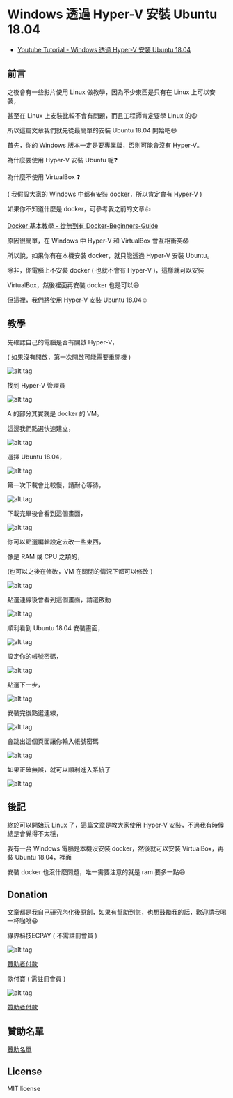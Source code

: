 # Windows 透過 Hyper-V 安裝 Ubuntu 18.04

* [Youtube Tutorial - Windows 透過 Hyper-V 安裝 Ubuntu 18.04](https://youtu.be/KHjcVP6fSo4)

## 前言

之後會有一些影片使用 Linux 做教學，因為不少東西是只有在 Linux 上可以安裝，

甚至在 Linux 上安裝比較不會有問題，而且工程師肯定要學 Linux 的:satisfied:

所以這篇文章我們就先從最簡單的安裝 Ubuntu 18.04 開始吧:smile:

首先，你的 Windows 版本一定是要專業版，否則可能會沒有 Hyper-V。

為什麼要使用 Hyper-V 安裝 Ubuntu 呢:question:

為什麼不使用 VirtualBox :question:

( 我假設大家的 Windows 中都有安裝 docker，所以肯定會有 Hyper-V )

如果你不知道什麼是 docker，可參考我之前的文章:thumbsup:

[Docker 基本教學 - 從無到有 Docker-Beginners-Guide](https://github.com/twtrubiks/docker-tutorial)

原因很簡單，在 Windows 中 Hyper-V 和 VirtualBox 會互相衝突:scream:

所以說，如果你有在本機安裝 docker，就只能透過 Hyper-V 安裝 Ubuntu。

除非，你電腦上不安裝 docker ( 也就不會有 Hyper-V )，這樣就可以安裝

VirtualBox，然後裡面再安裝 docker 也是可以:sweat_smile:

但這裡，我們將使用 Hyper-V 安裝 Ubuntu 18.04:relaxed:

## 教學

先確認自己的電腦是否有開啟 Hyper-V，

( 如果沒有開啟，第一次開啟可能需要重開機 )

![alt tag](https://i.imgur.com/krMEgVu.png)

找到 Hyper-V 管理員

![alt tag](https://i.imgur.com/uTuzclr.png)

A 的部分其實就是 docker 的 VM。

這邊我們點選快速建立，

![alt tag](https://i.imgur.com/73kl391.png)

選擇 Ubuntu 18.04，

![alt tag](https://i.imgur.com/a3FQrlX.png)

第一次下載會比較慢，請耐心等待，

![alt tag](https://i.imgur.com/uG1J3Ax.png)

下載完畢後會看到這個畫面，

![alt tag](https://i.imgur.com/ejv7lJi.png)

你可以點選編輯設定去改一些東西，

像是 RAM 或 CPU 之類的，

(也可以之後在修改，VM 在關閉的情況下都可以修改 )

![alt tag](https://i.imgur.com/1JSCQuw.png)

點選連線後會看到這個畫面，請選啟動

![alt tag](https://i.imgur.com/8sal6YF.png)

順利看到 Ubuntu 18.04 安裝畫面，

![alt tag](https://i.imgur.com/Ph44zMq.png)

設定你的帳號密碼，

![alt tag](https://i.imgur.com/PbjEICe.png)

點選下一步，

![alt tag](https://i.imgur.com/ifZdftZ.png)

安裝完後點選連線，

![alt tag](https://i.imgur.com/WDU8pdT.png)

會跳出這個頁面讓你輸入帳號密碼

![alt tag](https://i.imgur.com/pAzp88z.png)

如果正確無誤，就可以順利進入系統了

![alt tag](https://i.imgur.com/NRd0BLp.png)

## 後記

終於可以開始玩 Linux 了，這篇文章是教大家使用 Hyper-V 安裝，不過我有時候總是會覺得不太穩，

我有一台 Windows 電腦是本機沒安裝 docker，然後就可以安裝 VirtualBox，再裝 Ubuntu 18.04，裡面

安裝 docker 也沒什麼問題，唯一需要注意的就是 ram 要多一點:smile:


## Donation

文章都是我自己研究內化後原創，如果有幫助到您，也想鼓勵我的話，歡迎請我喝一杯咖啡:laughing:

綠界科技ECPAY ( 不需註冊會員 )

![alt tag](https://payment.ecpay.com.tw/Upload/QRCode/201906/QRCode_672351b8-5ab3-42dd-9c7c-c24c3e6a10a0.png)

[贊助者付款](http://bit.ly/2F7Jrha)

歐付寶 ( 需註冊會員 )

![alt tag](https://i.imgur.com/LRct9xa.png)

[贊助者付款](https://payment.opay.tw/Broadcaster/Donate/9E47FDEF85ABE383A0F5FC6A218606F8)

## 贊助名單

[贊助名單](https://github.com/twtrubiks/Thank-you-for-donate)

## License

MIT license